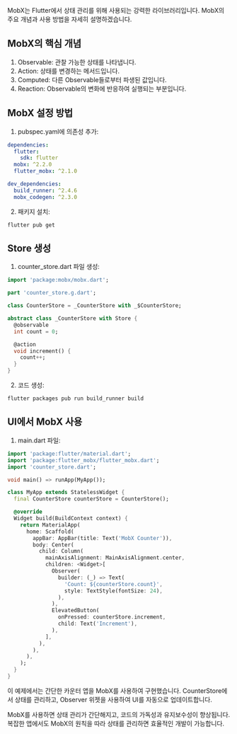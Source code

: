 MobX는 Flutter에서 상태 관리를 위해 사용되는 강력한 라이브러리입니다. MobX의 주요 개념과 사용 방법을 자세히 설명하겠습니다.

## MobX의 핵심 개념

1. Observable: 관찰 가능한 상태를 나타냅니다.
2. Action: 상태를 변경하는 메서드입니다.
3. Computed: 다른 Observable들로부터 파생된 값입니다.
4. Reaction: Observable의 변화에 반응하여 실행되는 부분입니다.

## MobX 설정 방법

1. pubspec.yaml에 의존성 추가:

```yaml
dependencies:
  flutter:
    sdk: flutter
  mobx: ^2.2.0
  flutter_mobx: ^2.1.0

dev_dependencies:
  build_runner: ^2.4.6
  mobx_codegen: ^2.3.0
```

2. 패키지 설치:
```
flutter pub get
```

## Store 생성

1. counter_store.dart 파일 생성:

```dart
import 'package:mobx/mobx.dart';

part 'counter_store.g.dart';

class CounterStore = _CounterStore with _$CounterStore;

abstract class _CounterStore with Store {
  @observable
  int count = 0;

  @action
  void increment() {
    count++;
  }
}
```

2. 코드 생성:
```
flutter packages pub run build_runner build
```

## UI에서 MobX 사용

1. main.dart 파일:

```dart
import 'package:flutter/material.dart';
import 'package:flutter_mobx/flutter_mobx.dart';
import 'counter_store.dart';

void main() => runApp(MyApp());

class MyApp extends StatelessWidget {
  final CounterStore counterStore = CounterStore();

  @override
  Widget build(BuildContext context) {
    return MaterialApp(
      home: Scaffold(
        appBar: AppBar(title: Text('MobX Counter')),
        body: Center(
          child: Column(
            mainAxisAlignment: MainAxisAlignment.center,
            children: <Widget>[
              Observer(
                builder: (_) => Text(
                  'Count: ${counterStore.count}',
                  style: TextStyle(fontSize: 24),
                ),
              ),
              ElevatedButton(
                onPressed: counterStore.increment,
                child: Text('Increment'),
              ),
            ],
          ),
        ),
      ),
    );
  }
}
```

이 예제에서는 간단한 카운터 앱을 MobX를 사용하여 구현했습니다. CounterStore에서 상태를 관리하고, Observer 위젯을 사용하여 UI를 자동으로 업데이트합니다.

MobX를 사용하면 상태 관리가 간단해지고, 코드의 가독성과 유지보수성이 향상됩니다. 복잡한 앱에서도 MobX의 원칙을 따라 상태를 관리하면 효율적인 개발이 가능합니다.